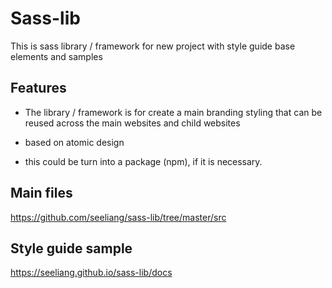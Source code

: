 # Sass-lib
This is sass library / framework for new project with style guide base elements and samples

## Features
* The library / framework is for create a main branding styling that can be reused across the main websites and child websites

* based on atomic design
 
* this could be turn into a package (npm), if it is necessary.

## Main files
https://github.com/seeliang/sass-lib/tree/master/src

## Style guide sample
https://seeliang.github.io/sass-lib/docs
